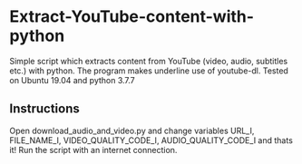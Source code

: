 # Extract-YouTube-content-with-python
Simple script which extracts content from YouTube (video, audio, subtitles etc.) with python. The program makes underline use of youtube-dl. Tested on Ubuntu 19.04 and python 3.7.7

## Instructions
Open download_audio_and_video.py and change variables URL_I, FILE_NAME_I, VIDEO_QUALITY_CODE_I, AUDIO_QUALITY_CODE_I and thats it! Run the script with an internet connection.


